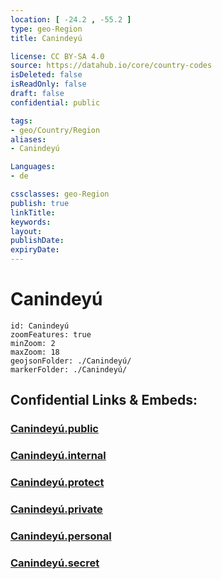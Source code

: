 ```yaml
---
location: [ -24.2 , -55.2 ] 
type: geo-Region
title: Canindeyú

license: CC BY-SA 4.0
source: https://datahub.io/core/country-codes
isDeleted: false
isReadOnly: false
draft: false
confidential: public

tags:
- geo/Country/Region
aliases:
- Canindeyú

Languages:
- de

cssclasses: geo-Region
publish: true
linkTitle: 
keywords: 
layout: 
publishDate: 
expiryDate: 
---
```


# Canindeyú

```leaflet
id: Canindeyú
zoomFeatures: true 
minZoom: 2 
maxZoom: 18
geojsonFolder: ./Canindeyú/
markerFolder: ./Canindeyú/
```


## Confidential Links & Embeds: 

### [Canindeyú.public](/_public/\Earth\Continent\America~South\Paraguay\departments~ParaguayCanindeyú.public.md) 

### [Canindeyú.internal](/_internal/\Earth\Continent\America~South\Paraguay\departments~ParaguayCanindeyú.internal.md) 

### [Canindeyú.protect](/_protect/\Earth\Continent\America~South\Paraguay\departments~ParaguayCanindeyú.protect.md) 

### [Canindeyú.private](/_private/\Earth\Continent\America~South\Paraguay\departments~ParaguayCanindeyú.private.md) 

### [Canindeyú.personal](/_personal/\Earth\Continent\America~South\Paraguay\departments~ParaguayCanindeyú.personal.md) 

### [Canindeyú.secret](/_secret/\Earth\Continent\America~South\Paraguay\departments~ParaguayCanindeyú.secret.md)

